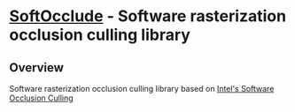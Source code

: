 [SoftOcclude](https://github.com/andr3wmac/SoftOcclude) - Software rasterization occlusion culling library
============================================================================

Overview
-----------

Software rasterization occlusion culling library based on [Intel's Software Occlusion Culling](https://software.intel.com/en-us/blogs/2013/09/06/software-occlusion-culling-update-2)
